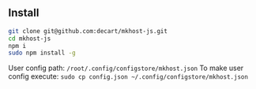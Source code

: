 ## Install ##

```bash
git clone git@github.com:decart/mkhost-js.git
cd mkhost-js
npm i
sudo npm install -g
```

User config path: `/root/.config/configstore/mkhost.json`
To make user config execute: `sudo cp config.json ~/.config/configstore/mkhost.json`
